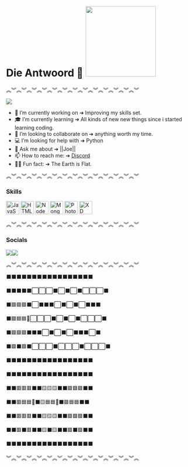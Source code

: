 # Die Antwoord 👋 [<img src="https://open.autocode.com/static/images/open.svg?" width="192">](https://open.autocode.com/)
︽︾︽︾︽︾︽︾︽︾︽︾︽︾︽︾︽︾︽︾︽︾︽︾︽︾

  ![](https://komarev.com/ghpvc/?username=Die-Antwoord)

- 🔭 I’m currently working on  ➔ Improving my skills set.
- 🎓 I’m currently learning  ➔ All kinds of new new things since i started learning coding.
- 🎸 I’m looking to collaborate on  ➔ anything worth my time.
- 💻 I’m looking for help with  ➔ Python
- 💬 Ask me about  ➔ ||Joe||
- 📫 How to reach me:  ➔ [Discord](https://dsc.gg/dso)
- 🏄‍♂️ Fun fact:  ➔ The Earth is Flat.

︽︾︽︾︽︾︽︾︽︾︽︾︽︾︽︾︽︾︽︾︽︾︽︾︽︾

### Skills

<p align="left">
<a href="https://developer.mozilla.org/en-US/docs/Web/JavaScript" target="_blank" rel="noreferrer"><img src="https://raw.githubusercontent.com/danielcranney/readme-generator/main/public/icons/skills/javascript-colored.svg" width="36" height="36" alt="JavaScript" /></a>
<a href="https://developer.mozilla.org/en-US/docs/Glossary/HTML5" target="_blank" rel="noreferrer"><img src="https://raw.githubusercontent.com/danielcranney/readme-generator/main/public/icons/skills/html5-colored.svg" width="36" height="36" alt="HTML5" /></a>
<a href="https://nodejs.org/en/" target="_blank" rel="noreferrer"><img src="https://raw.githubusercontent.com/danielcranney/readme-generator/main/public/icons/skills/nodejs-colored.svg" width="36" height="36" alt="NodeJS" /></a>
<a href="https://www.mongodb.com/" target="_blank" rel="noreferrer"><img src="https://raw.githubusercontent.com/danielcranney/readme-generator/main/public/icons/skills/mongodb-colored.svg" width="36" height="36" alt="MongoDB" /></a>
<a href="https://www.adobe.com/uk/products/photoshop.html" target="_blank" rel="noreferrer"><img src="https://raw.githubusercontent.com/danielcranney/readme-generator/main/public/icons/skills/photoshop-colored.svg" width="36" height="36" alt="Photoshop" /></a>
<a href="https://www.adobe.com/uk/products/xd.html" target="_blank" rel="noreferrer"><img src="https://raw.githubusercontent.com/danielcranney/readme-generator/main/public/icons/skills/xd-colored.svg" width="36" height="36" alt="XD" /></a>

︽︾︽︾︽︾︽︾︽︾︽︾︽︾︽︾︽︾︽︾︽︾︽︾︽︾
### Socials

<a href="https://www.twitter.com/dieantwoordza" target="_blank" rel="noreferrer"><img
src="https://img.shields.io/twitter/follow/dieantwoordza?logo=twitter&style=for-the-badge&color=0891b2&labelColor=1c1917"
/></a><a href="https://www.github.com/Die-Antwoord" target="_blank" rel="noreferrer"><img
src="https://img.shields.io/github/followers/Die-Antwoord?logo=github&style=for-the-badge&color=0891b2&labelColor=1c1917" /></a>

︽︾︽︾︽︾︽︾︽︾︽︾︽︾︽︾︽︾︽︾︽︾︽︾︽︾

  ⬛️⬛️⬛️⬛️⬛️⬛️⬛️⬛️⬛⬛⬛⬛⬛⬛⬛⬛⬛
  
  ⬛⬛⬛⬛⬛⬜⬜⬜⬛⬜⬛⬜⬛⬜⬜⬜⬛
  
  ⬛🟩🟩🟩⬛⬜⬛⬛⬛⬜⬛⬜⬛⬜⬛⬛⬛
  
  ⬛🟩🟦🟦🔪⬜⬜⬜⬛⬜⬛⬜⬛⬜⬜⬜⬛
  
  ⬛🟩🟩🟩⬛⬛⬛⬜⬛⬜⬛⬜⬛⬛⬛⬜⬛
  
  ⬛🟩⬛🟩⬛⬜⬜⬜⬛⬜⬜⬜⬛⬜⬜⬜⬛
  
  ⬛⬛⬛⬛⬛⬛⬛⬛⬛⬛⬛⬛⬛⬛⬛⬛⬛
  
  ⬛⬛⬛⬛⬛⬛⬛⬛⬛⬛⬛⬛⬛⬛⬛⬛⬛
  
  ⬛⬛🟥🟥🟥⬛⬛🟨🟨🟨⬛⬛🟪🟪🟪⬛⬛
  
  ⬛⬛🟥🟦🟦🔪⬛🟨🟦🟦🔪⬛🟪🟦🟦⬛⬛
  
  ⬛⬛🟥🟥🟥⬛⬛🟨🟨🟨⬛⬛🟪🟪🟪⬛⬛
  
  ⬛⬛🟥⬛🟥⬛⬛🟨⬛🟨⬛⬛🟪⬛🟪⬛⬛
  
  ⬛⬛⬛⬛⬛⬛⬛⬛⬛⬛⬛⬛⬛⬛⬛⬛⬛
  
︾︽︾︽︾︽︾︽︾︽︾︽︾︽︾︽︾︽︾︽︾︽︾︽︾︽
  
  <!--
**Die-Antwoord/die-antwoord** is a ✨ _special_ ✨ repository because its `README.md` (this file) appears on your GitHub profile.
-->
